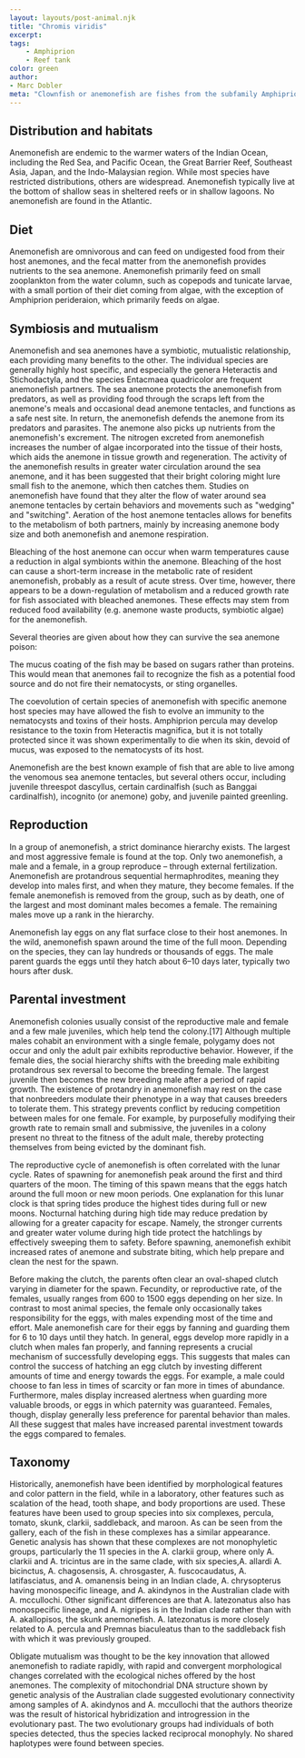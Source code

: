 ```yaml
---
layout: layouts/post-animal.njk
title: "Chromis viridis"
excerpt: 
tags:
    - Amphiprion
    - Reef tank
color: green
author:
- Marc Dobler
meta: "Clownfish or anemonefish are fishes from the subfamily Amphiprioninae in the family Pomacentridae. Thirty species are recognized: one in the genus Premnas, while the remaining are in the genus Amphiprion. In the wild, they all form symbiotic mutualisms with sea anemones. Depending on species, anemonefish are overall yellow, orange, or a reddish or blackish color, and many show white bars or patches. The largest can reach a length of 17 cm (6+1⁄2 in), while the smallest barely achieve 7–8 cm (2+3⁄4–3+1⁄4 in)."
---
```


## Distribution and habitats

Anemonefish are endemic to the warmer waters of the Indian Ocean, including the Red Sea, and Pacific Ocean, the Great Barrier Reef, Southeast Asia, Japan, and the Indo-Malaysian region. While most species have restricted distributions, others are widespread. Anemonefish typically live at the bottom of shallow seas in sheltered reefs or in shallow lagoons. No anemonefish are found in the Atlantic.

## Diet

Anemonefish are omnivorous and can feed on undigested food from their host anemones, and the fecal matter from the anemonefish provides nutrients to the sea anemone. Anemonefish primarily feed on small zooplankton from the water column, such as copepods and tunicate larvae, with a small portion of their diet coming from algae, with the exception of Amphiprion perideraion, which primarily feeds on algae.

## Symbiosis and mutualism

Anemonefish and sea anemones have a symbiotic, mutualistic relationship, each providing many benefits to the other. The individual species are generally highly host specific, and especially the genera Heteractis and Stichodactyla, and the species Entacmaea quadricolor are frequent anemonefish partners. The sea anemone protects the anemonefish from predators, as well as providing food through the scraps left from the anemone's meals and occasional dead anemone tentacles, and functions as a safe nest site. In return, the anemonefish defends the anemone from its predators and parasites. The anemone also picks up nutrients from the anemonefish's excrement. The nitrogen excreted from anemonefish increases the number of algae incorporated into the tissue of their hosts, which aids the anemone in tissue growth and regeneration. The activity of the anemonefish results in greater water circulation around the sea anemone, and it has been suggested that their bright coloring might lure small fish to the anemone, which then catches them. Studies on anemonefish have found that they alter the flow of water around sea anemone tentacles by certain behaviors and movements such as "wedging" and "switching". Aeration of the host anemone tentacles allows for benefits to the metabolism of both partners, mainly by increasing anemone body size and both anemonefish and anemone respiration.

Bleaching of the host anemone can occur when warm temperatures cause a reduction in algal symbionts within the anemone. Bleaching of the host can cause a short-term increase in the metabolic rate of resident anemonefish, probably as a result of acute stress. Over time, however, there appears to be a down-regulation of metabolism and a reduced growth rate for fish associated with bleached anemones. These effects may stem from reduced food availability (e.g. anemone waste products, symbiotic algae) for the anemonefish.

Several theories are given about how they can survive the sea anemone poison:

The mucus coating of the fish may be based on sugars rather than proteins. This would mean that anemones fail to recognize the fish as a potential food source and do not fire their nematocysts, or sting organelles.

The coevolution of certain species of anemonefish with specific anemone host species may have allowed the fish to evolve an immunity to the nematocysts and toxins of their hosts. Amphiprion percula may develop resistance to the toxin from Heteractis magnifica, but it is not totally protected since it was shown experimentally to die when its skin, devoid of mucus, was exposed to the nematocysts of its host.

Anemonefish are the best known example of fish that are able to live among the venomous sea anemone tentacles, but several others occur, including juvenile threespot dascyllus, certain cardinalfish (such as Banggai cardinalfish), incognito (or anemone) goby, and juvenile painted greenling.

## Reproduction

In a group of anemonefish, a strict dominance hierarchy exists. The largest and most aggressive female is found at the top. Only two anemonefish, a male and a female, in a group reproduce – through external fertilization. Anemonefish are protandrous sequential hermaphrodites, meaning they develop into males first, and when they mature, they become females. If the female anemonefish is removed from the group, such as by death, one of the largest and most dominant males becomes a female. The remaining males move up a rank in the hierarchy.

Anemonefish lay eggs on any flat surface close to their host anemones. In the wild, anemonefish spawn around the time of the full moon. Depending on the species, they can lay hundreds or thousands of eggs. The male parent guards the eggs until they hatch about 6–10 days later, typically two hours after dusk.

## Parental investment

Anemonefish colonies usually consist of the reproductive male and female and a few male juveniles, which help tend the colony.[17] Although multiple males cohabit an environment with a single female, polygamy does not occur and only the adult pair exhibits reproductive behavior. However, if the female dies, the social hierarchy shifts with the breeding male exhibiting protandrous sex reversal to become the breeding female. The largest juvenile then becomes the new breeding male after a period of rapid growth. The existence of protandry in anemonefish may rest on the case that nonbreeders modulate their phenotype in a way that causes breeders to tolerate them. This strategy prevents conflict by reducing competition between males for one female. For example, by purposefully modifying their growth rate to remain small and submissive, the juveniles in a colony present no threat to the fitness of the adult male, thereby protecting themselves from being evicted by the dominant fish.

The reproductive cycle of anemonefish is often correlated with the lunar cycle. Rates of spawning for anemonefish peak around the first and third quarters of the moon. The timing of this spawn means that the eggs hatch around the full moon or new moon periods. One explanation for this lunar clock is that spring tides produce the highest tides during full or new moons. Nocturnal hatching during high tide may reduce predation by allowing for a greater capacity for escape. Namely, the stronger currents and greater water volume during high tide protect the hatchlings by effectively sweeping them to safety. Before spawning, anemonefish exhibit increased rates of anemone and substrate biting, which help prepare and clean the nest for the spawn.

Before making the clutch, the parents often clear an oval-shaped clutch varying in diameter for the spawn. Fecundity, or reproductive rate, of the females, usually ranges from 600 to 1500 eggs depending on her size. In contrast to most animal species, the female only occasionally takes responsibility for the eggs, with males expending most of the time and effort. Male anemonefish care for their eggs by fanning and guarding them for 6 to 10 days until they hatch. In general, eggs develop more rapidly in a clutch when males fan properly, and fanning represents a crucial mechanism of successfully developing eggs. This suggests that males can control the success of hatching an egg clutch by investing different amounts of time and energy towards the eggs. For example, a male could choose to fan less in times of scarcity or fan more in times of abundance. Furthermore, males display increased alertness when guarding more valuable broods, or eggs in which paternity was guaranteed. Females, though, display generally less preference for parental behavior than males. All these suggest that males have increased parental investment towards the eggs compared to females.

## Taxonomy

Historically, anemonefish have been identified by morphological features and color pattern in the field, while in a laboratory, other features such as scalation of the head, tooth shape, and body proportions are used. These features have been used to group species into six complexes, percula, tomato, skunk, clarkii, saddleback, and maroon. As can be seen from the gallery, each of the fish in these complexes has a similar appearance. Genetic analysis has shown that these complexes are not monophyletic groups, particularly the 11 species in the A. clarkii group, where only A. clarkii and A. tricintus are in the same clade, with six species,A. allardi A. bicinctus, A. chagosensis, A. chrosgaster, A. fuscocaudatus, A. latifasciatus, and A. omanensis being in an Indian clade, A. chrysopterus having monospecific lineage, and A. akindynos in the Australian clade with A. mccullochi. Other significant differences are that A. latezonatus also has monospecific lineage, and A. nigripes is in the Indian clade rather than with A. akallopisos, the skunk anemonefish. A. latezonatus is more closely related to A. percula and Premnas biaculeatus than to the saddleback fish with which it was previously grouped.

Obligate mutualism was thought to be the key innovation that allowed anemonefish to radiate rapidly, with rapid and convergent morphological changes correlated with the ecological niches offered by the host anemones. The complexity of mitochondrial DNA structure shown by genetic analysis of the Australian clade suggested evolutionary connectivity among samples of A. akindynos and A. mccullochi that the authors theorize was the result of historical hybridization and introgression in the evolutionary past. The two evolutionary groups had individuals of both species detected, thus the species lacked reciprocal monophyly. No shared haplotypes were found between species.